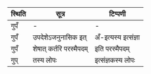 | स्थिति | सूत्र | टिप्पणी |
| ----- | ------- | ------ |
| गुपँ | - | - |
| गुपँ | उपदेशेऽजनुनासिक इत् | अँ-इत्यस्य इत्संज्ञा |
| गुपँ | शेषात् कर्तरि परस्मैपदम् | इति परस्मैपदम् |
| गुप् | तस्य लोपः | इत्संज्ञकस्य लोपः |
